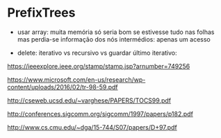 # PrefixTrees

- usar array: muita memória
              só seria bom se estivesse tudo nas folhas mas perdia-se informação dos nós intermédios: apenas um acesso

- delete: iterativo vs recursivo vs guardar último
          iterativo:

https://ieeexplore.ieee.org/stamp/stamp.jsp?arnumber=749256

https://www.microsoft.com/en-us/research/wp-content/uploads/2016/02/tr-98-59.pdf

http://cseweb.ucsd.edu/~varghese/PAPERS/TOCS99.pdf

http://conferences.sigcomm.org/sigcomm/1997/papers/p182.pdf

http://www.cs.cmu.edu/~dga/15-744/S07/papers/D+97.pdf
